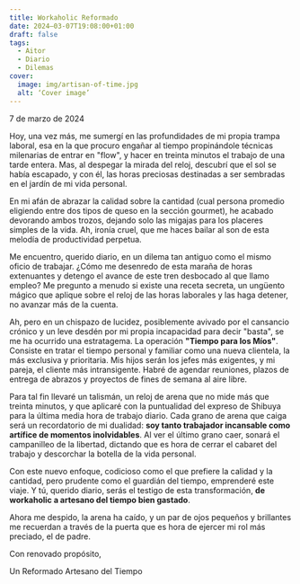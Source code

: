 ```yaml
---
title: Workaholic Reformado
date: 2024–03-07T19:08:00+01:00
draft: false
tags:
  - Aitor
  - Diario
  - Dilemas
cover:
  image: img/artisan-of-time.jpg
  alt: ‘Cover image’
---
```


7 de marzo de 2024

Hoy, una vez más, me sumergí en las profundidades de mi propia trampa laboral, esa en la que procuro engañar al tiempo propinándole técnicas milenarias de entrar en "flow", y hacer en treinta minutos el trabajo de una tarde entera. Mas, al despegar la mirada del reloj, descubrí que el sol se había escapado, y con él, las horas preciosas destinadas a ser sembradas en el jardín de mi vida personal.

En mi afán de abrazar la calidad sobre la cantidad (cual persona promedio eligiendo entre dos tipos de queso en la sección gourmet), he acabado devorando ambos trozos, dejando solo las migajas para los placeres simples de la vida. Ah, ironía cruel, que me haces bailar al son de esta melodía de productividad perpetua.

Me encuentro, querido diario, en un dilema tan antiguo como el mismo oficio de trabajar. ¿Cómo me desenredo de esta maraña de horas extenuantes y detengo el avance de este tren desbocado al que llamo empleo? Me pregunto a menudo si existe una receta secreta, un ungüento mágico que aplique sobre el reloj de las horas laborales y las haga detener, no avanzar más de la cuenta.

Ah, pero en un chispazo de lucidez, posiblemente avivado por el cansancio crónico y un leve desdén por mi propia incapacidad para decir "basta", se me ha ocurrido una estratagema. La operación **"Tiempo para los Míos"**. Consiste en tratar el tiempo personal y familiar como una nueva clientela, la más exclusiva y prioritaria. Mis hijos serán los jefes más exigentes, y mi pareja, el cliente más intransigente. Habré de agendar reuniones, plazos de entrega de abrazos y proyectos de fines de semana al aire libre.

Para tal fin llevaré un talismán, un reloj de arena que no mide más que treinta minutos, y que aplicaré con la puntualidad del expreso de Shibuya para la última media hora de trabajo diario. Cada grano de arena que caiga será un recordatorio de mi dualidad: **soy tanto trabajador incansable como artífice de momentos inolvidables**. Al ver el último grano caer, sonará el campanilleo de la libertad, dictando que es hora de cerrar el cabaret del trabajo y descorchar la botella de la vida personal.

Con este nuevo enfoque, codicioso como el que prefiere la calidad y la cantidad, pero prudente como el guardián del tiempo, emprenderé este viaje. Y tú, querido diario, serás el testigo de esta transformación, **de workaholic a artesano del tiempo bien gastado**.

Ahora me despido, la arena ha caído, y un par de ojos pequeños y brillantes me recuerdan a través de la puerta que es hora de ejercer mi rol más preciado, el de padre.

Con renovado propósito,

 Un Reformado Artesano del Tiempo